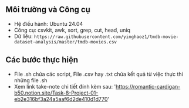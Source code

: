 ## Môi trường và Công cụ
- Hệ điều hành: Ubuntu 24.04
- Công cụ: csvkit, awk, sort, grep, cut, head, uniq
- Dữ liệu: `https://raw.githubusercontent.com/yinghaoz1/tmdb-movie-dataset-analysis/master/tmdb-movies.csv`

## Các bước thực hiện
- File .sh chứa các script, File .csv hay .txt chứa kết quả từ việc thực thi những file .sh
- Xem link take-note chi tiết đính kèm sau: 'https://romantic-cardigan-b50.notion.site/Task-8-Project-01-eb2e316bf3a24a5aaf6d2de410d1d770'






